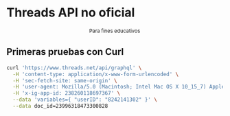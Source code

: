 # Threads API no oficial

<div align="center">
  <small>Para fines educativos</small>
</div>

## Primeras pruebas con Curl

```sh
curl 'https://www.threads.net/api/graphql' \
  -H 'content-type: application/x-www-form-urlencoded' \
  -H 'sec-fetch-site: same-origin' \
  -H 'user-agent: Mozilla/5.0 (Macintosh; Intel Mac OS X 10_15_7) AppleWebKit/537.36 (KHTML, like Gecko) Chrome/114.0.0.0 Safari/537.36' \
  -H 'x-ig-app-id: 238260118697367' \
  --data 'variables={ "userID": "8242141302" }' \
  --data doc_id=23996318473300828
```
